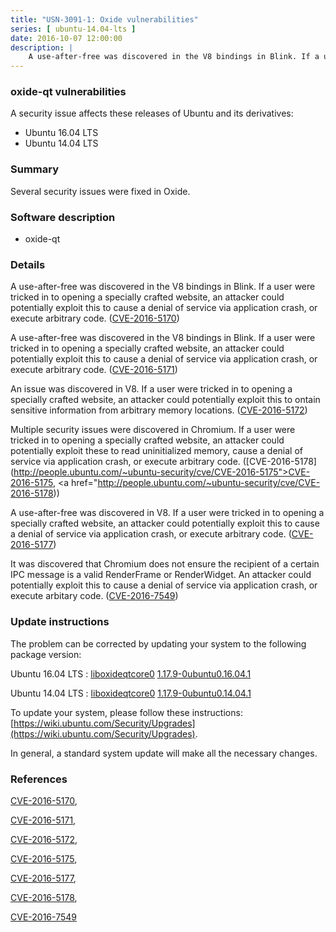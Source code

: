 ```yaml
---
title: "USN-3091-1: Oxide vulnerabilities"
series: [ ubuntu-14.04-lts ]
date: 2016-10-07 12:00:00
description: |
    A use-after-free was discovered in the V8 bindings in Blink. If a user were tricked in to opening a specially crafted website, an attacker could potentially exploit this to cause a denial of service via application crash, or execute arbitrary code. ([CVE-2016-5170](http://people.ubuntu.com/~ubuntu-security/cve/CVE-2016-5170))
--- 
```

 
### oxide-qt vulnerabilities

A security issue affects these releases of Ubuntu and its derivatives:

* Ubuntu 16.04 LTS
* Ubuntu 14.04 LTS

### Summary

Several security issues were fixed in Oxide. 

### Software description

* oxide-qt 

### Details

A use-after-free was discovered in the V8 bindings in Blink. If a user were tricked in to opening a specially crafted website, an attacker could potentially exploit this to cause a denial of service via application crash, or execute arbitrary code. ([CVE-2016-5170](http://people.ubuntu.com/~ubuntu-security/cve/CVE-2016-5170))

A use-after-free was discovered in the V8 bindings in Blink. If a user were tricked in to opening a specially crafted website, an attacker could potentially exploit this to cause a denial of service via application crash, or execute arbitrary code. ([CVE-2016-5171](http://people.ubuntu.com/~ubuntu-security/cve/CVE-2016-5171))

An issue was discovered in V8. If a user were tricked in to opening a specially crafted website, an attacker could potentially exploit this to ontain sensitive information from arbitrary memory locations. ([CVE-2016-5172](http://people.ubuntu.com/~ubuntu-security/cve/CVE-2016-5172))

Multiple security issues were discovered in Chromium. If a user were tricked in to opening a specially crafted website, an attacker could potentially exploit these to read uninitialized memory, cause a denial of service via application crash, or execute arbitrary code. ([CVE-2016-5178](http://people.ubuntu.com/~ubuntu-security/cve/CVE-2016-5175">CVE-2016-5175</a>, <a href="http://people.ubuntu.com/~ubuntu-security/cve/CVE-2016-5178))

A use-after-free was discovered in V8. If a user were tricked in to opening a specially crafted website, an attacker could potentially exploit this to cause a denial of service via application crash, or execute arbitrary code. ([CVE-2016-5177](http://people.ubuntu.com/~ubuntu-security/cve/CVE-2016-5177))

It was discovered that Chromium does not ensure the recipient of a certain IPC message is a valid RenderFrame or RenderWidget. An attacker could potentially exploit this to cause a denial of service via application crash, or execute arbitary code. ([CVE-2016-7549](http://people.ubuntu.com/~ubuntu-security/cve/CVE-2016-7549)) 

### Update instructions

The problem can be corrected by updating your system to the following package version:

Ubuntu 16.04 LTS
 : [liboxideqtcore0](https://launchpad.net/ubuntu/+source/oxide-qt) <span> [1.17.9-0ubuntu0.16.04.1](https://launchpad.net/ubuntu/+source/oxide-qt/1.17.9-0ubuntu0.16.04.1) </span> 

Ubuntu 14.04 LTS
 : [liboxideqtcore0](https://launchpad.net/ubuntu/+source/oxide-qt) <span> [1.17.9-0ubuntu0.14.04.1](https://launchpad.net/ubuntu/+source/oxide-qt/1.17.9-0ubuntu0.14.04.1) </span> 

To update your system, please follow these instructions: [https://wiki.ubuntu.com/Security/Upgrades](https://wiki.ubuntu.com/Security/Upgrades).

In general, a standard system update will make all the necessary changes. 

### References

 [CVE-2016-5170](http://people.ubuntu.com/~ubuntu-security/cve/CVE-2016-5170), 

 [CVE-2016-5171](http://people.ubuntu.com/~ubuntu-security/cve/CVE-2016-5171), 

 [CVE-2016-5172](http://people.ubuntu.com/~ubuntu-security/cve/CVE-2016-5172), 

 [CVE-2016-5175](http://people.ubuntu.com/~ubuntu-security/cve/CVE-2016-5175), 

 [CVE-2016-5177](http://people.ubuntu.com/~ubuntu-security/cve/CVE-2016-5177), 

 [CVE-2016-5178](http://people.ubuntu.com/~ubuntu-security/cve/CVE-2016-5178), 

 [CVE-2016-7549](http://people.ubuntu.com/~ubuntu-security/cve/CVE-2016-7549)
 
